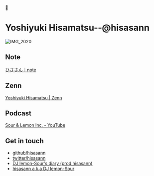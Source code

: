 🍋

Yoshiyuki Hisamatsu--@hisasann
========


[](
![4613EB15-36BB-40A5-A6F1-9E7CFF5D6F28](https://user-images.githubusercontent.com/64143/90409733-806cca00-e0e4-11ea-909b-f6d279754209.JPG)
)
![IMG_2020](https://user-images.githubusercontent.com/64143/97695435-60478700-1ae7-11eb-84c3-47b47214c390.jpg)

Note
---
[ひささん｜note](https://note.com/hisasann)

Zenn
---
[Yoshiyuki Hisamatsu | Zenn](https://zenn.dev/hisasann)

Podcast
---

[Sour & Lemon Inc. - YouTube](https://www.youtube.com/channel/UCcB8jQpBT_r9T1XUkc9WgrA)

Get in touch
---

- [github/hisasann](https://github.com/hisasann)
- [twitter/hisasann](https://twitter.com/hisasann)
- [DJ lemon-Sour's diary (prod.hisasann)](https://hisasann.github.io/)
- [hisasann a.k.a DJ lemon-Sour](https://hisasann.dev/)
